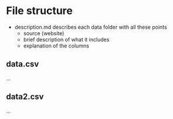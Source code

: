 # File structure
- description.md describes each data folder with all these points
  - source (website)
  - brief description of what it includes
  - explanation of the columns
  
## data.csv
...

## data2.csv
...